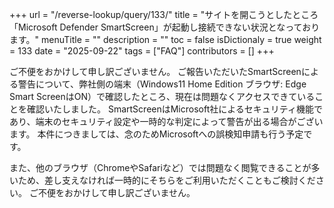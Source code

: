 +++
url = "/reverse-lookup/query/133/"
title = "サイトを開こうとしたところ「Microsoft Defender SmartScreen」が起動し接続できない状況となっております。"
menuTitle = ""
description = ""
toc = false
isDictionaly = true
weight = 133
date = "2025-09-22"
tags = ["FAQ"]
contributors = []
+++

ご不便をおかけして申し訳ございません。
ご報告いただいたSmartScreenによる警告について、弊社側の端末（Windows11 Home Edition ブラウザ: Edge Smart ScreenはON）で確認したところ、現在は問題なくアクセスできていることを確認いたしました。
SmartScreenはMicrosoft社によるセキュリティ機能であり、端末のセキュリティ設定や一時的な判定によって警告が出る場合がございます。
本件につきましては、念のためMicrosoftへの誤検知申請も行う予定です。

また、他のブラウザ（ChromeやSafariなど）では問題なく閲覧できることが多いため、差し支えなければ一時的にそちらをご利用いただくこともご検討ください。
ご不便をおかけして申し訳ございません。
